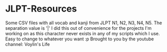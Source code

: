 # JLPT-Resources
Some CSV files with all vocab and kanji from JLPT N1, N2, N3, N4, N5. The separation value is '|' I did this out of convenience for the projects I'm working on  as this character never exists in any of my scripts which I use. Easy to change to whatever you want :p Brought to you by the youtube channel: Voylin's Life
